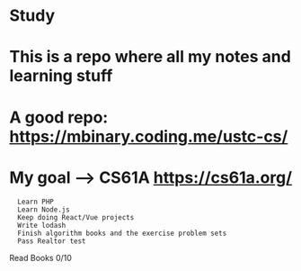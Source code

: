 # Study
# This is a repo where all my notes and learning stuff

# A good repo: https://mbinary.coding.me/ustc-cs/

# My goal --> CS61A https://cs61a.org/

```
  Learn PHP
  Learn Node.js
  Keep doing React/Vue projects
  Write lodash
  Finish algorithm books and the exercise problem sets
  Pass Realtor test
```

Read Books
0/10 
